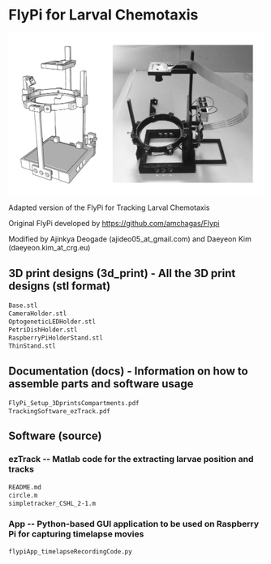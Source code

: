 # FlyPi for Larval Chemotaxis

![Schematic](/docs/FlyPiSchematic.png)

Adapted version of the FlyPi for Tracking Larval Chemotaxis

Original FlyPi developed by https://github.com/amchagas/Flypi

Modified by Ajinkya Deogade (ajideo05_at_gmail.com) and Daeyeon Kim (daeyeon.kim_at_crg.eu)

## 3D print designs (3d_print) - All the 3D print designs (stl format)
    Base.stl
    CameraHolder.stl
    OptogeneticLEDHolder.stl
    PetriDishHolder.stl
    RaspberryPiHolderStand.stl
    ThinStand.stl

## Documentation (docs) - Information on how to assemble parts and software usage
    FlyPi_Setup_3DprintsCompartments.pdf
    TrackingSoftware_ezTrack.pdf

## Software (source)
### ezTrack -- Matlab code for the extracting larvae position and tracks
    README.md
    circle.m
    simpletracker_CSHL_2-1.m

### App -- Python-based GUI application to be used on Raspberry Pi for capturing timelapse movies
    flypiApp_timelapseRecordingCode.py
